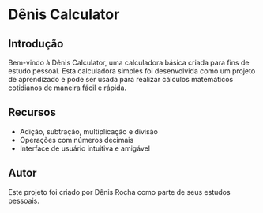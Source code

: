 # Dênis Calculator

## Introdução
Bem-vindo à Dênis Calculator, uma calculadora básica criada para fins de estudo pessoal. Esta calculadora simples foi desenvolvida como um projeto de aprendizado e pode ser usada para realizar cálculos matemáticos cotidianos de maneira fácil e rápida.

## Recursos

- Adição, subtração, multiplicação e divisão
- Operações com números decimais
- Interface de usuário intuitiva e amigável

## Autor
Este projeto foi criado por Dênis Rocha como parte de seus estudos pessoais.
